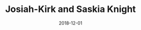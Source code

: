 ---
title: Josiah-Kirk and Saskia Knight
date: 2018-12-01
person1_name: Josiah Kirk
person1_image:
person2_name: Saskia Knight
person2_image:
award: Heads of School
---